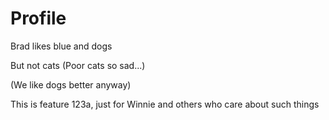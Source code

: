# Profile

Brad likes blue and dogs

But not cats
(Poor cats so sad...)

(We like dogs better anyway)


This is feature 123a, just for Winnie and others
who care about such things